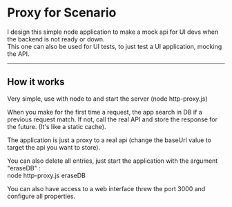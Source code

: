 Proxy for Scenario
==================

I design this simple node application to make a mock api for UI devs when the backend is not ready or down.<br />
This one can also be used for UI tests, to just test a UI application, mocking the API.

-----------------

How it works
------------

Very simple, use with node to and start the server (node http-proxy.js)

When you make for the first time a request, the app search in DB if a previous request match. If not, call the real API and store the response for the future. (It's like a static cache).

The application is just a proxy to a real api (change the baseUrl value to target the api you want to store).

You can also delete all entries, just start the application with the argument "eraseDB" :<br />
node http-proxy.js eraseDB

You can also have access to a web interface threw the port 3000 and configure all properties.